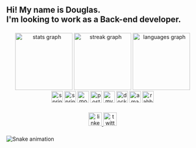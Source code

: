 <h2 align="left">Hi! My name is Douglas.<br>I'm looking to work as a Back-end developer.</h2>

###

<div align="center">
  <img src="https://github-readme-stats.vercel.app/api?username=DouglasLiebl&hide_title=false&hide_rank=false&show_icons=true&include_all_commits=true&count_private=true&disable_animations=false&theme=radical&locale=en&hide_border=true" height="150" alt="stats graph" />
  <img src="https://streak-stats.demolab.com?user=DouglasLiebl&locale=en&mode=daily&theme=radical&hide_border=true&border_radius=5" height="150" alt="streak graph"  />
  <img src="https://github-readme-stats.vercel.app/api/top-langs?username=DouglasLiebl&locale=en&hide_title=false&layout=compact&card_width=320&langs_count=6&theme=radical&hide_border=true" height="150" alt="languages graph"  />
</div>

<div align="center">
  <img src="https://img.shields.io/badge/Java-ED8B00?style=for-the-badge&logo=openjdk&logoColor=white" height="30" alt="spring logo"  />
  </a>
  <img src="https://img.shields.io/badge/Spring-6DB33F?logo=spring&logoColor=black&style=for-the-badge" height="30" alt="spring logo" /> 
  </a>
  <img src="https://img.shields.io/badge/MongoDB-47A248?logo=mongodb&logoColor=white&style=for-the-badge" height="30" alt="mongodb logo" /> 
  </a>
  <img src="https://img.shields.io/badge/PostgreSQL-4169E1?logo=postgresql&logoColor=white&style=for-the-badge" height="30" alt="postgresql logo" /> 
  </a>
  <img src="https://img.shields.io/badge/MySQL-4479A1?logo=mysql&logoColor=white&style=for-the-badge" height="30" alt="mysql logo" /> 
  </a>
  <img src="https://img.shields.io/badge/Docker-2496ED?logo=docker&logoColor=white&style=for-the-badge" height="30" alt="docker logo" /> 
  </a> 
  <img src="https://img.shields.io/badge/Amazon AWS-232F3E?logo=amazonaws&logoColor=white&style=for-the-badge" height="30" alt="amazonwebservices logo" /> 
  </a> 
  <img src="https://img.shields.io/badge/RabbitMQ-FF6600?logo=rabbitmq&logoColor=black&style=for-the-badge" height="30" alt="rabbitmq logo" /> 
  </a>
</div>

###

<div align="center">
  <a href="https://www.linkedin.com/in/douglas-liebl-1b56031a0/" target="_blank">
    <img src="https://img.shields.io/static/v1?message=LinkedIn&logo=linkedin&label=&color=0077B5&logoColor=white&labelColor=&style=for-the-badge" height="35" alt="linkedin logo"  />
  </a>
  <a href="https://twitter.com/sokratisps" target="_blank">
    <img src="https://img.shields.io/static/v1?message=Twitter&logo=twitter&label=&color=1DA1F2&logoColor=white&labelColor=&style=for-the-badge" height="35" alt="twitter logo"  />
  </a>
</div>

###

![Snake animation](https://github.com/DouglasLiebl/DouglasLiebl/blob/output/github-contribution-grid-snake.svg)

###
